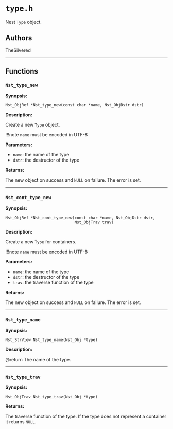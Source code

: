 # `type.h`

Nest `Type` object.

## Authors

TheSilvered

---

## Functions

### `Nst_type_new`

**Synopsis:**

```better-c
Nst_ObjRef *Nst_type_new(const char *name, Nst_ObjDstr dstr)
```

**Description:**

Create a new `Type` object.

!!!note
    `name` must be encoded in UTF-8

**Parameters:**

- `name`: the name of the type
- `dstr`: the destructor of the type

**Returns:**

The new object on success and `NULL` on failure. The error is set.

---

### `Nst_cont_type_new`

**Synopsis:**

```better-c
Nst_ObjRef *Nst_cont_type_new(const char *name, Nst_ObjDstr dstr,
                              Nst_ObjTrav trav)
```

**Description:**

Create a new `Type` for containers.

!!!note
    `name` must be encoded in UTF-8

**Parameters:**

- `name`: the name of the type
- `dstr`: the destructor of the type
- `trav`: the traverse function of the type

**Returns:**

The new object on success and `NULL` on failure. The error is set.

---

### `Nst_type_name`

**Synopsis:**

```better-c
Nst_StrView Nst_type_name(Nst_Obj *type)
```

**Description:**

@return The name of the type.

---

### `Nst_type_trav`

**Synopsis:**

```better-c
Nst_ObjTrav Nst_type_trav(Nst_Obj *type)
```

**Returns:**

The traverse function of the type. If the type does not represent a container it
returns `NULL`.
